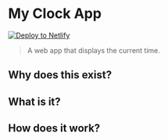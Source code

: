 # My Clock App

[![Deploy to Netlify](https://www.netlify.com/img/deploy/button.svg)](https://app.netlify.com/start/deploy?repository=https://github.com/ewuweblab/web-starter)


> A web app that displays the current time.

## Why does this exist?

## What is it?

## How does it work?
